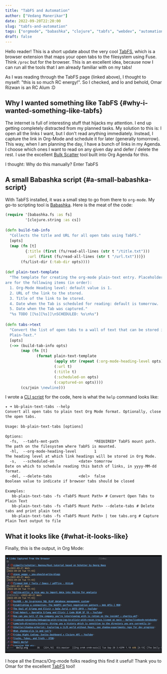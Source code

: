 ```yaml
---
title: "TabFS and Automation"
author: ["Vedang Manerikar"]
date: 2022-09-20T22:20:00
slug: "tabfs-and-automation"
tags: ["orgmode", "babashka", "clojure", "tabfs", "webdev", "automation"]
draft: false
---
```


Hello reader! This is a short update about the very cool [TabFS](https://omar.website/tabfs/), which is a browser extension that maps your open tabs to the filesystem using Fuse. Think `/proc` but for the browser. This is an excellent idea, because now I can run all the tools that I am already familiar with on my tabs!

As I was reading through the TabFS page (linked above), I thought to myself: "this is so much RC energy!". So I checked, and lo and behold, Omar Rizwan is an RC Alum :D


## Why I wanted something like TabFS {#why-i-wanted-something-like-tabfs}

The internet is full of interesting stuff that hijacks my attention. I end up getting completely distracted from my planned tasks. My solution to this is: I open all the links I want, but I don't read anything immediately. Instead, I capture the link in Org-Mode and schedule it for later (generally tomorrow). This way, when I am planning the day, I have a bunch of links in my Agenda. I choose which ones I want to read on any given day and defer / delete the rest. I use the excellent [Bulk Scatter](https://orgmode.org/manual/Agenda-Commands.html) tool built into Org Agenda for this.

I thought: Why do this manually? Enter TabFS


## A small Babashka script {#a-small-babashka-script}

With TabFS installed, it was a small step to go from there to `org-mode`. My go-to scripting tool is [Babashka](https://book.babashka.org/). Here is the meat of the code:

```clojure
(require '[babashka.fs :as fs]
         '[clojure.string :as cs])

(defn build-tab-info
  "Collects the title and URL for all open tabs using TabFS."
  [opts]
  (map (fn [t]
         {:title (first (fs/read-all-lines (str t "/title.txt")))
          :url (first (fs/read-all-lines (str t "/url.txt")))})
       (fs/list-dir (:tab-dir opts))))

(def plain-text-template
  "The template for creating the org-mode plain-text entry. Placeholders
are for the following items (in order):
  1. Org-Mode Heading level: default value is 1.
  2. URL of the link to the stored.
  3. Title of the link to be stored.
  4. Date when the Tab is scheduled for reading: default is tomorrow.
  5. Date when the Tab was captured."
  "%s TODO [[%s][%s]]\nSCHEDULED: %s\n%s")

(defn tabs->text
  "Convert the list of open tabs to a wall of text that can be stored in
  Plain-Text."
  [opts]
  (->> (build-tab-info opts)
       (map (fn [t]
              (format plain-text-template
                      (apply str (repeat (:org-mode-heading-level opts) "*"))
                      (:url t)
                      (:title t)
                      (:scheduled-on opts)
                      (:captured-on opts))))
       (cs/join \newline)))
```

I wrote a [CLI script](https://github.com/vedang/bb-scripts#bb-plain-text-tabs) for the code, here is what the `help` command looks like:

```text
✦ ➜ bb-plain-text-tabs --help
Convert all open tabs to plain text Org Mode format. Optionally, close the open tabs.

Usage: bb-plain-text-tabs [options]

Options:
  -fs,  --tabfs-mnt-path                *REQUIRED* TabFS mount path. The path on the filesystem where TabFS is mounted.
  -hl,  --org-mode-heading-level        1                            The heading level at which link headings will be stored in Org Mode.
  -s,   --scheduled-on           <date> tomorrow                     Date on which to schedule reading this batch of links, in yyyy-MM-dd format.
  -del, --delete-tabs            <del>  false                        Boolean value to indicate if browser tabs should be closed

Examples:
   bb-plain-text-tabs -fs <TabFS Mount Path> # Convert Open Tabs to Plain Text
   bb-plain-text-tabs -fs <TabFS Mount Path> --delete-tabs # Delete tabs and print plain text
   bb-plain-text-tabs -fs <TabFS Mount Path> | tee tabs.org # Capture Plain Text output to file
```


## What it looks like {#what-it-looks-like}

Finally, this is the output, in Org Mode:

![](./static/images/tabfs.png)

I hope all the Emacs/Org-mode folks reading this find it useful! Thank you to Omar for the excellent [TabFS](https://omar.website/tabfs/) tool!
